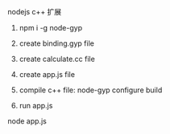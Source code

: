 nodejs c++ 扩展

1. npm i -g  node-gyp

2. create binding.gyp file

3. create calculate.cc file

4. create app.js file

5. compile c++ file: node-gyp configure build

6. run app.js

node app.js